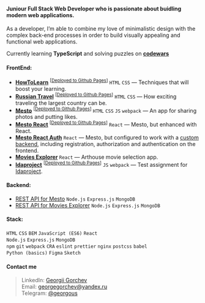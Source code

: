 #### Juniour Full Stack Web Developer who is passionate about buidling modern web applications. 
As a developer, I’m able to combine my love of minimalistic design with the complex back-end processes in order to build visually appealing and functional web applications.

Currently learning **TypeScript** and solving puzzles on **[codewars](https://www.codewars.com/)**

#### FrontEnd:
* **[HowToLearn](https://github.com/GeoGeorgeous/how-to-learn)** <sup>[[Deployed to Github Pages](https://geogeorgeous.github.io/how-to-learn/)]</sup> `HTML` `CSS` — Techniques that will boost your learning.
* **[Russian Travel](https://github.com/GeoGeorgeous/russian-travel)** <sup>[[Deployed to Github Pages](https://geogeorgeous.github.io/russian-travel/)]</sup> `HTML` `CSS` — How exciting traveling the largest country can be.
* **[Mesto](https://github.com/GeoGeorgeous/mesto)** <sup>[[Deployed to Github Pages](https://geogeorgeous.github.io/mesto/)]</sup> `HTML` `CSS` `JS` `webpack` — An app for sharing photos and putting likes.
* **[Mesto React](https://github.com/GeoGeorgeous/mesto-react)** <sup>[[Deployed to Github Pages](https://geogeorgeous.github.io/mesto-react/)]</sup> `React` — Mesto, but enhanced with React.
* **[Mesto React Auth](https://github.com/GeoGeorgeous/react-mesto-auth)** `React` — Mesto, but configured to work with a [custom backend](https://github.com/GeoGeorgeous/express-mesto), including registration, authorization and authentication on the frontend.
* **[Movies Explorer](https://github.com/GeoGeorgeous/movies-explorer-frontend)** `React` — Arthouse movie selection app.
* **[Idaproject](https://github.com/GeoGeorgeous/idaproject)** <sup>[[Deployed to Github Pages](https://geogeorgeous.github.io/how-to-learn/)]</sup> `JS` `webpack` — Test assignment for [Idaproject](https://geogeorgeous.github.io/idaproject/).

#### Backend:
* [REST API for Mesto](https://github.com/GeoGeorgeous/express-mesto) `Node.js` `Express.js` `MongoDB`
* [REST API for Movies Explorer](https://github.com/GeoGeorgeous/movies-explorer-api) `Node.js` `Express.js` `MongoDB`

#### Stack:
`HTML` `CSS` `BEM` `JavaScript (ES6)` `React`\
`Node.js` `Express.js` `MongoDB`\
`npm` `git` `webpack` `CRA` `eslint` `prettier` `nginx` `postcss` `babel`\
`Python (basics)` `Figma` `Sketch`

#### Contact me
> LinkedIn: [Georgii Gorchev](https://www.linkedin.com/in/georgii-gorchev-605320213/)\
> Email: georgegorchev@yandex.ru\
> Telegram: [@georgous](https://t.me/georgous)

